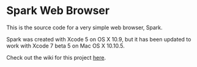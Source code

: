 # Spark Web Browser
This is the source code for a very simple web browser, Spark.

Spark was created with Xcode 5 on OS X 10.9, but it has been updated to work with Xcode 7 beta 5 on Mac OS X 10.10.5.

Check out the wiki for this project <a href="http://www.github.com/insleep/spark-web-browser/wiki">here</a>.
